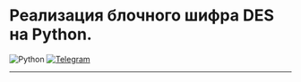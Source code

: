 # Реализация блочного шифра DES на Python.
![Python](https://img.shields.io/badge/python-3670A0?style=for-the-badge&logo=python&logoColor=ffdd54)
[![Telegram](https://img.shields.io/badge/Telegram-2CA5E0?style=for-the-badge&logo=telegram&logoColor=white)](https://t.me/funny_m4n)
***